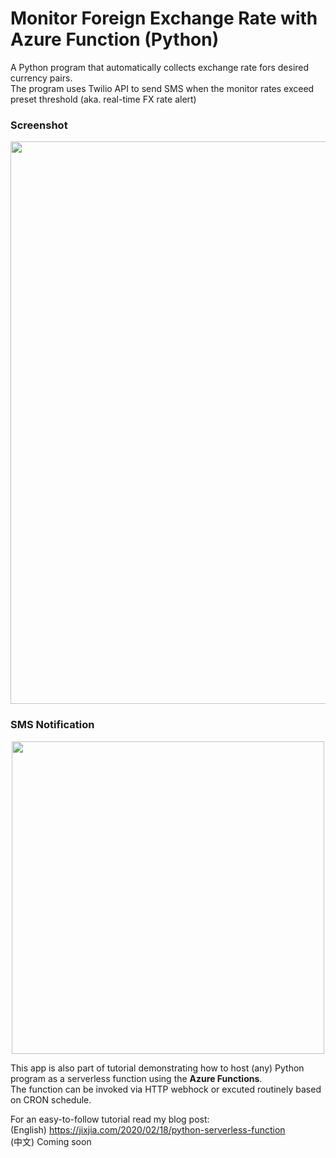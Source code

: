 # Monitor Foreign Exchange Rate with Azure Function (Python)

A Python program that automatically collects exchange rate fors desired currency pairs.    
The program uses Twilio API to send SMS when the monitor rates exceed preset threshold (aka. real-time FX rate alert)  

### Screenshot
<p align="center">
  <img src="https://jixjiastorage.blob.core.windows.net/blog-resources/python-serverless-function/complete.gif" width="900">
</p>

### SMS Notification

<p align="center">
  <img src="https://jixjiastorage.blob.core.windows.net/blog-resources/python-serverless-function/demo.gif" width="500">
</p>

This app is also part of tutorial demonstrating how to host (any) Python program as a serverless function using the **Azure Functions**.    
The  function can be invoked via HTTP webhock or excuted routinely based on CRON schedule. 

For an easy-to-follow tutorial read my blog post:   
(English) https://jixjia.com/2020/02/18/python-serverless-function      
(中文) Coming soon
